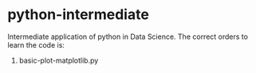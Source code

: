 # python-intermediate
Intermediate application of python in Data Science. The correct orders to learn the code is:
1) basic-plot-matplotlib.py
